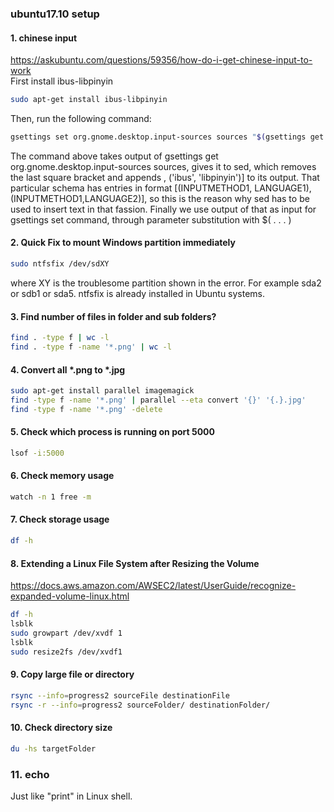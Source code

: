 ### ubuntu17.10 setup

#### 1. chinese input
https://askubuntu.com/questions/59356/how-do-i-get-chinese-input-to-work <br />
First install ibus-libpinyin
```bash
sudo apt-get install ibus-libpinyin
```
Then, run the following command:
```bash
gsettings set org.gnome.desktop.input-sources sources "$(gsettings get org.gnome.desktop.input-sources sources | sed "s/]/, ('ibus', 'libpinyin')]/")" 
```
The command above takes output of gsettings get org.gnome.desktop.input-sources sources, gives it to sed, which removes the last square bracket and appends , ('ibus', 'libpinyin')] to its output. That particular schema has entries in format [(INPUTMETHOD1, LANGUAGE1), (INPUTMETHOD1,LANGUAGE2)], so this is the reason why sed has to be used to insert text in that fassion. Finally we use output of that as input for gsettings set command, through parameter substitution with $( . . . )

#### 2. Quick Fix to mount Windows partition immediately
```bash
sudo ntfsfix /dev/sdXY
```
where XY is the troublesome partition shown in the error. For example sda2 or sdb1 or sda5. ntfsfix is already installed in Ubuntu systems.

#### 3. Find number of files in folder and sub folders?
```bash
find . -type f | wc -l
find . -type f -name '*.png' | wc -l
```

#### 4. Convert all *.png to *.jpg
```bash
sudo apt-get install parallel imagemagick
find -type f -name '*.png' | parallel --eta convert '{}' '{.}.jpg'
find -type f -name '*.png' -delete
```

#### 5. Check which process is running on port 5000
```bash
lsof -i:5000
```

#### 6. Check memory usage
```bash
watch -n 1 free -m
```

#### 7. Check storage usage
```bash
df -h
```

#### 8. Extending a Linux File System after Resizing the Volume
https://docs.aws.amazon.com/AWSEC2/latest/UserGuide/recognize-expanded-volume-linux.html
```bash
df -h
lsblk
sudo growpart /dev/xvdf 1
lsblk
sudo resize2fs /dev/xvdf1
```

#### 9. Copy large file or directory
```bash
rsync --info=progress2 sourceFile destinationFile
rsync -r --info=progress2 sourceFolder/ destinationFolder/

```

#### 10. Check directory size
```bash
du -hs targetFolder
```

### 11. echo
Just like "print" in Linux shell.
